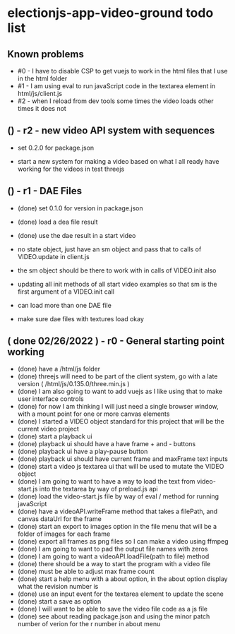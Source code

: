 # electionjs-app-video-ground todo list

## Known problems
* #0 - I have to disable CSP to get vuejs to work in the html files that I use in the html folder
* #1 - I am using eval to run javaScript code in the textarea element in html/js/client.js
* #2 - when I reload from dev tools some times the video loads other times it does not

## () - r2 - new video API system with sequences
* set 0.2.0 for package.json
<!-- Work out a standard for making a video -->
* start a new system for making a video based on what I all ready have working for the videos in test threejs

## () - r1 - DAE Files
* (done) set 0.1.0 for version in package.json
* (done) load a dea file result
* (done) use the dae result in a start video

* no state object, just have an sm object and pass that to calls of VIDEO.update in client.js
* the sm object should be there to work with in calls of VIDEO.init also
* updating all init methods of all start video examples so that sm is the first argument of a VIDEO.init call

* can load more than one DAE file
* make sure dae files with textures load okay


## ( done 02/26/2022 ) - r0 - General starting point working
* (done) have a \/html\/js folder
* (done) threejs will need to be part of the client system, go with a late version \( \/html\/js\/0.135.0\/three.min.js \)
* (done) I am also going to want to add vuejs as I like using that to make user interface controls
* (done) for now I am thinking I will just need a single browser window, with a mount point for one or more canvas elements
* (done) I started a VIDEO object standard for this project that will be the current video project
* (done) start a playback ui
* (done) playback ui should have a have frame + and - buttons
* (done) playback ui have a play-pause button
* (done) playback ui should have current frame and maxFrame text inputs
* (done) start a video js textarea ui that will be used to mutate the VIDEO object
* (done) I am going to want to have a way to load the text from video-start.js into the textarea by way of preload.js api
* (done) load the video-start.js file by way of eval / method for running javaScript
* (done) have a videoAPI.writeFrame method that takes a filePath, and canvas dataUrl for the frame
* (done) start an export to images option in the file menu that will be a folder of images for each frame
* (done) export all frames as png files so I can make a video using ffmpeg
* (done) I am going to want to pad the output file names with zeros
* (done) I am going to want a videoAPI.loadFile(path to file) method
* (done) there should be a way to start the program with a video file
* (done) must be able to adjust max frame count
* (done) start a help menu with a about option, in the about option display what the revision number is
* (done) use an input event for the textarea element to update the scene 
* (done) start a save as option
* (done) I will want to be able to save the video file code as a js file
* (done) see about reading package.json and using the minor patch number of verion for the r number in about menu

